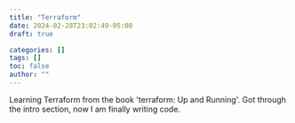 ```yaml
---
title: "Terraform"
date: 2024-02-28T23:02:49-05:00
draft: true

categories: []
tags: []
toc: false
author: ""
---
```

Learning Terraform from the book 'terraform: Up and Running'. Got through the intro section, now I am finally writing code.
